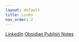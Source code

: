```yaml
---
layout: default
title: Links
nav_order: 2
---
```


[LinkedIn](https://www.linkedin.com/in/dylancdoherty/)
[Obsidian Publish Notes](https://publish.obsidian.md/dylandoherty)
